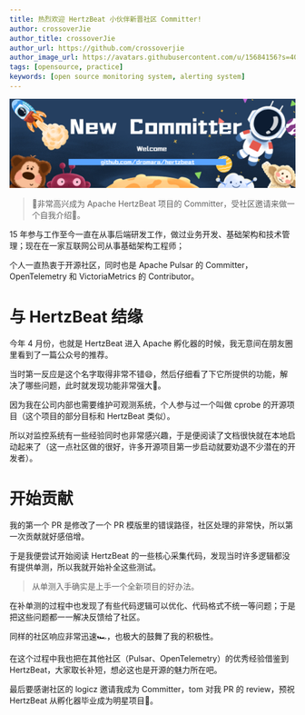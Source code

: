 ```yaml
---
title: 热烈欢迎 HertzBeat 小伙伴新晋社区 Committer!
author: crossoverJie
author_title: crossoverJie
author_url: https://github.com/crossoverjie
author_image_url: https://avatars.githubusercontent.com/u/15684156?s=400&v=4
tags: [opensource, practice]
keywords: [open source monitoring system, alerting system]
---
```


![hertzBeat](/img/blog/new-committer.png)

> 🎉非常高兴成为 Apache HertzBeat 项目的 Committer，受社区邀请来做一个自我介绍🥰。

15 年参与工作至今一直在从事后端研发工作，做过业务开发、基础架构和技术管理；现在在一家互联网公司从事基础架构工程师；

个人一直热衷于开源社区，同时也是 Apache Pulsar 的 Committer，OpenTelemetry 和 VictoriaMetrics 的 Contributor。

# 与 HertzBeat 结缘

今年 4 月份，也就是 HertzBeat 进入 Apache 孵化器的时候，我无意间在朋友圈里看到了一篇公众号的推荐。

当时第一反应是这个名字取得非常不错😄，然后仔细看了下它所提供的功能，解决了哪些问题，此时就发现功能非常强大💪。

因为我在公司内部也需要维护可观测系统，个人参与过一个叫做 cprobe 的开源项目（这个项目的部分目标和 HertzBeat 类似）。

所以对监控系统有一些经验同时也非常感兴趣，于是便阅读了文档很快就在本地启动起来了（这一点社区做的很好，许多开源项目第一步启动就要劝退不少潜在的开发者）。

# 开始贡献

我的第一个 PR 是修改了一个 PR 模版里的错误路径，社区处理的非常快，所以第一次贡献就好感倍增。

于是我便尝试开始阅读 HertzBeat 的一些核心采集代码，发现当时许多逻辑都没有提供单测，所以我就开始补全这些测试。

> 从单测入手确实是上手一个全新项目的好办法。

在补单测的过程中也发现了有些代码逻辑可以优化、代码格式不统一等问题；于是把这些问题都一一解决反馈给了社区。

同样的社区响应非常迅速🏎，也极大的鼓舞了我的积极性。

在这个过程中我也把在其他社区（Pulsar、OpenTelemetry）的优秀经验借鉴到 HertzBeat，大家取长补短，想必这也是开源的魅力所在吧。

最后要感谢社区的 logicz 邀请我成为 Committer，tom 对我 PR 的 review，预祝 HertzBeat 从孵化器毕业成为明星项目🎊。

